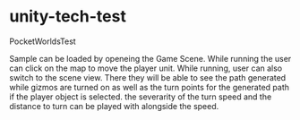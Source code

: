 # unity-tech-test
 PocketWorldsTest

Sample can be loaded by openeing the Game Scene. 
While running the user can click on the map to move the player unit.
While running, user can also switch to the scene view. There they will be able to see the path generated while gizmos are turned on as well as the turn points for the generated path
if the player object is selected. the severarity of the turn speed and the distance to turn can be played with alongside the speed.
